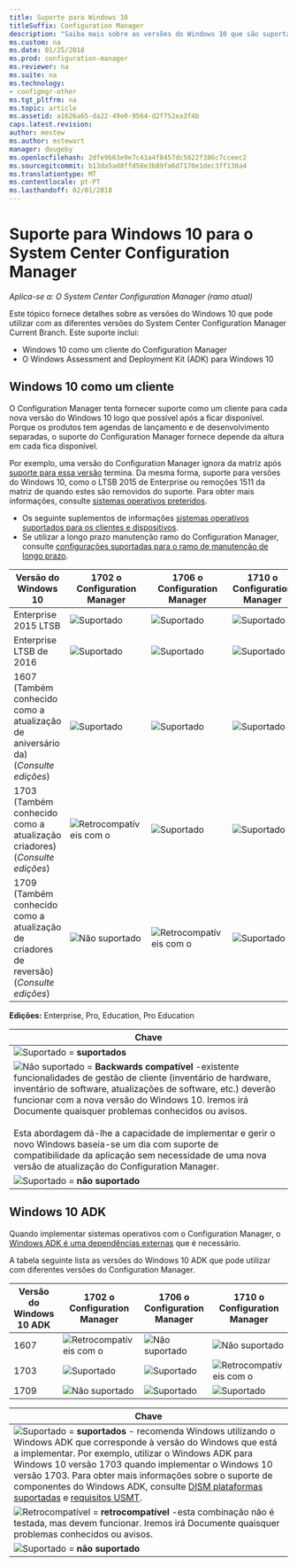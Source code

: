 ```yaml
---
title: Suporte para Windows 10
titleSuffix: Configuration Manager
description: "Saiba mais sobre as versões do Windows 10 que são suportadas como clientes ou para OSD com o System Center Configuration Manager."
ms.custom: na
ms.date: 01/25/2018
ms.prod: configuration-manager
ms.reviewer: na
ms.suite: na
ms.technology:
- configmgr-other
ms.tgt_pltfrm: na
ms.topic: article
ms.assetid: a1626a65-da22-49e0-9564-d2f752ea3f4b
caps.latest.revision: 
author: mestew
ms.author: mstewart
manager: dougeby
ms.openlocfilehash: 2dfe9b63e9e7c41a4f8457dc5622f386c7cceec2
ms.sourcegitcommit: b13da5ad8ffd58e3b89fa6d7170e1dec3ff130a4
ms.translationtype: MT
ms.contentlocale: pt-PT
ms.lasthandoff: 02/01/2018
---
```

# <a name="support-for-windows-10-for-system-center-configuration-manager"></a>Suporte para Windows 10 para o System Center Configuration Manager  

*Aplica-se a: O System Center Configuration Manager (ramo atual)*


 Este tópico fornece detalhes sobre as versões do Windows 10 que pode utilizar com as diferentes versões do System Center Configuration Manager Current Branch. Este suporte inclui:
 -  Windows 10 como um cliente do Configuration Manager
 -  O Windows Assessment and Deployment Kit (ADK) para Windows 10

## <a name="windows-10-as-a-client"></a>Windows 10 como um cliente
O Configuration Manager tenta fornecer suporte como um cliente para cada nova versão do Windows 10 logo que possível após a ficar disponível. Porque os produtos tem agendas de lançamento e de desenvolvimento separadas, o suporte do Configuration Manager fornece depende da altura em cada fica disponível.

Por exemplo, uma versão do Configuration Manager ignora da matriz após [suporte para essa versão](/sccm/core/servers/manage/current-branch-versions-supported) termina. Da mesma forma, suporte para versões do Windows 10, como o LTSB 2015 de Enterprise ou remoções 1511 da matriz de quando estes são removidos do suporte. Para obter mais informações, consulte [sistemas operativos preteridos](/sccm/core/plan-design/changes/deprecated/removed-and-deprecated-client#deprecated-client-operating-systems).


-   Os seguinte suplementos de informações [sistemas operativos suportados para os clientes e dispositivos](/sccm/core/plan-design/configs/supported-operating-systems-for-clients-and-devices).
-   Se utilizar a longo prazo manutenção ramo do Configuration Manager, consulte [configurações suportadas para o ramo de manutenção de longo prazo](/sccm/core/understand/supported-configurations-for-ltsb).

|Versão do Windows 10                    |  1702 o Configuration Manager          |    1706 o Configuration Manager |1710 o Configuration Manager          |  
|---------------------|-----|-----|-----|
|Enterprise 2015 LTSB                   |![Suportado](media/green_check.png) |![Suportado](media/green_check.png) | ![Suportado](media/green_check.png) |
|Enterprise LTSB de 2016                   |![Suportado](media/green_check.png) |![Suportado](media/green_check.png) | ![Suportado](media/green_check.png) |
|1607   <br />(Também conhecido como a atualização de aniversário da)<br />(*Consulte edições*)   |![Suportado](media/green_check.png) |![Suportado](media/green_check.png)            |![Suportado](media/green_check.png) |
|1703   <br />(Também conhecido como a atualização criadores)<br />(*Consulte edições*)      |![Retrocompatíveis com o](media/blue_compat.png) |![Suportado](media/green_check.png) | ![Suportado](media/green_check.png) |
|1709   <br />(Também conhecido como a atualização de criadores de reversão)<br />(*Consulte edições*) |![Não suportado](media/Red_X.png)   |![Retrocompatíveis com o](media/blue_compat.png) | ![Suportado](media/green_check.png) |



**Edições:** Enterprise, Pro, Education, Pro Education   

|Chave|
|--|
|![Suportado](media/green_check.png) = **suportados**  |
|![Não suportado](media/blue_compat.png)  = **Backwards compatível** -existente funcionalidades de gestão de cliente (inventário de hardware, inventário de software, atualizações de software, etc.) deverão funcionar com a nova versão do Windows 10. Iremos irá Documente quaisquer problemas conhecidos ou avisos. <br><br>Esta abordagem dá-lhe a capacidade de implementar e gerir o novo Windows baseia-se um dia com suporte de compatibilidade da aplicação sem necessidade de uma nova versão de atualização do Configuration Manager. |
|![Suportado](media/Red_X.png) = **não suportado**|


## <a name="windows-10-adk"></a>Windows 10 ADK
Quando implementar sistemas operativos com o Configuration Manager, o [Windows ADK é uma dependências externas](/sccm/osd/plan-design/infrastructure-requirements-for-operating-system-deployment) que é necessário.

A tabela seguinte lista as versões do Windows 10 ADK que pode utilizar com diferentes versões do Configuration Manager.

|Versão do Windows 10 ADK  |1702 o Configuration Manager   |1706 o Configuration Manager |1710 o Configuration Manager |
|--------------------|-----|-----|-----|
|1607  |![Retrocompatíveis com o](media/blue_compat.png) |![Não suportado](media/Red_X.png)| ![Não suportado](media/Red_X.png) |
|1703  |![Suportado](media/green_check.png)            |![Suportado](media/green_check.png) | ![Retrocompatíveis com o](media/blue_compat.png)|
|1709  |![Não suportado](media/Red_X.png)              |![Suportado](media/green_check.png) | ![Suportado](media/green_check.png)|

|Chave|
|--|
|![Suportado](media/green_check.png) = **suportados** - recomenda Windows utilizando o Windows ADK que corresponde à versão do Windows que está a implementar. Por exemplo, utilizar o Windows ADK para Windows 10 versão 1703 quando implementar o Windows 10 versão 1703. Para obter mais informações sobre o suporte de componentes do Windows ADK, consulte [DISM plataformas suportadas](https://docs.microsoft.com/windows-hardware/manufacture/desktop/dism-supported-platforms) e [requisitos USMT](https://docs.microsoft.com/windows/deployment/usmt/usmt-requirements#bkmk-1). |
|![Retrocompatível](media/blue_compat.png)  = **retrocompatível** -esta combinação não é testada, mas devem funcionar. Iremos irá Documente quaisquer problemas conhecidos ou avisos. |
|![Suportado](media/Red_X.png) = **não suportado**|
